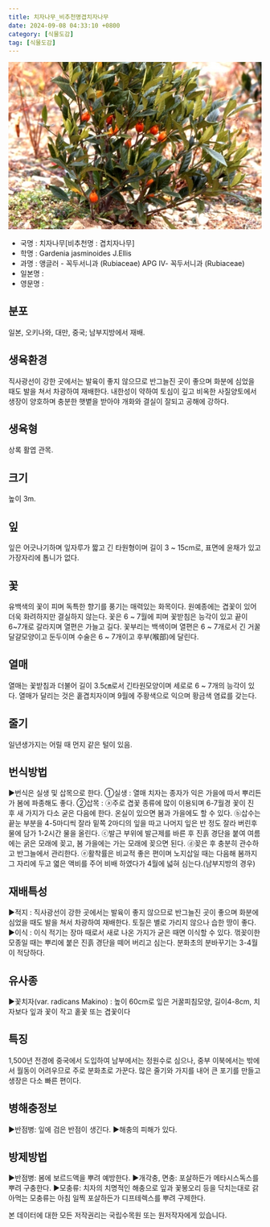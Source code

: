 ```yaml
---
title: 치자나무_비추천명겹치자나무
date: 2024-09-08 04:33:10 +0800
category: [식물도감]
tag: [식물도감]
---
```




![치자나무[비추천명 : 겹치자나무]](/assets/img/fileUpload/plants/basic/Rubiaceae/Gardenia/18132/1_th2.JPG)
- 국명 : 치자나무[비추천명 : 겹치자나무]
- 학명 : Gardenia jasminoides J.Ellis
- 과명 : 앵글러 - 꼭두서니과 (Rubiaceae) APG Ⅳ- 꼭두서니과 (Rubiaceae)
- 일본명 : 
- 영문명 : 


## 분포
일본, 오키나와, 대만, 중국; 남부지방에서 재배.
## 생육환경
직사광선이 강한 곳에서는 발육이 좋지 않으므로 반그늘진 곳이 좋으며 화분에 심었을 때도 발을 쳐서 차광하여 재배한다. 내한성이 약하여 토심이 깊고 비옥한 사질양토에서 생장이 양호하며 충분한 햇볕을 받아야 개화와 결실이 잘되고 공해에 강하다.
## 생육형
상록 활엽 관목. 
## 크기
높이 3m.
## 잎
잎은 어긋나기하며 잎자루가 짧고 긴 타원형이며 길이 3 ~ 15cm로, 표면에 윤채가 있고 가장자리에 톱니가 없다.
## 꽃
유백색의 꽃이 피며 독특한 향기를 풍기는 매력있는 화목이다. 원예종에는 겹꽃이 있어 더욱 화려하지만 결실하지 않는다. 꽃은 6 ~ 7월에 피며 꽃받침은 능각이 있고 끝이 6~7개로 갈라지며 열편은 가늘고 길다. 꽃부리는 백색이며 열편은 6 ~ 7개로서 긴 거꿀달걀모양이고 둔두이며 수술은 6 ~ 7개이고 후부(喉部)에 달린다.
## 열매
열매는 꽃받침과 더불어 길이 3.5㎝로서 긴타원모양이며 세로로 6 ~ 7개의 능각이 있다. 열매가 달리는 것은 홑겹치자이며 9월에 주황색으로 익으며 황금색 염료를 갖는다.
## 줄기
일년생가지는 어릴 때 먼지 같은 털이 있음.
## 번식방법
▶번식은 실생 및 삽목으로 한다. 
①실생 : 열매 치자는 종자가 익은 가을에 따서 뿌리든가 봄에 파종해도 좋다.
②삽목 : ⓐ주로 겹꽃 종류에 많이 이용되며 6-7월경 꽃이 진 후 새 가지가 다소 굳은 다음에 한다. 온실이 있으면 봄과 가을에도 할 수 있다. 
ⓑ삽수는 끝눈 부분을 4-5마디씩 잘라 밑쪽 2마디의 잎을 따고 나머지 잎은 반 정도 잘라 버린후 물에 담가 1-2시간 물을 올린다. 
ⓒ발근 부위에 발근제를 바른 후 진흙 경단을 붙여 여름에는 굵은 모래에 꽂고, 봄 가을에는 가는 모래에 꽂으면 된다. 
ⓓ꽂은 후 충분히 관수하고 반그늘에서 관리한다. 
ⓔ활착률은 비교적 좋은 편이며 노지삽일 때는 다음해 봄까지 그 자리에 두고 엷은 액비를 주어 비배 하였다가 4월에 넓혀 심는다.(남부지방의 경우)
## 재배특성
▶적지 : 직사광선이 강한 곳에서는 발육이 좋지 않으므로 반그늘진 곳이 좋으며 화분에 심었을 때도 발을 쳐서 차광하여 재배한다. 토질은 별로 가리지 않으나 습한 땅이 좋다.
▶이식 : 이식 적기는 장마 때로서 새로 나온 가지가 굳은 때면 이식할 수 있다. 꺾꽂이한 모종일 때는 뿌리에 붙은 진흙 경단을 떼어 버리고 심는다. 분화초의 분바꾸기는 3-4월이 적당하다.
## 유사종
▶꽃치자(var. radicans Makino) : 높이 60cm로 잎은 거꿀피침모양, 길이4-8cm, 치자보다 잎과 꽃이 작고 홑꽃 또는 겹꽃이다
## 특징
1,500년 전경에 중국에서 도입하여 남부에서는 정원수로 심으나, 중부 이북에서는 밖에서 월동이 어려우므로 주로 분화초로 가꾼다. 많은 줄기와 가지를 내어 큰 포기를 만들고 생장은 다소 빠른 편이다.
## 병해충정보
▶반점병: 잎에 검은 반점이 생긴다. 
▶해충의 피해가 있다.
## 방제방법
▶반점병: 봄에 보르드액을 뿌려 예방한다. 
▶개각충, 면충: 포살하든가 메타시스독스를 뿌려 구충한다. 
▶모충류: 치자의 치명적인 해충으로 잎과 꽃봉오리 등을 닥치는대로 갉아먹는 모충류는 아침 일찍 포살하든가 디프테렉스를 뿌려 구제한다.






본 데이터에 대한 모든 저작권리는 국립수목원 또는 원저작자에게 있습니다.
